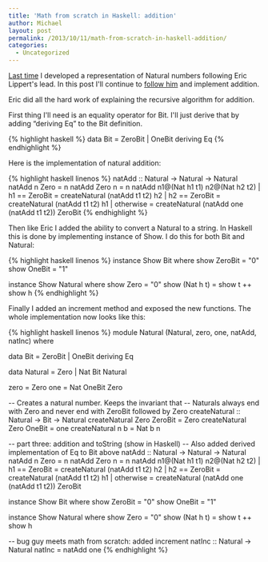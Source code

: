 ```yaml
---
title: 'Math from scratch in Haskell: addition'
author: Michael
layout: post
permalink: /2013/10/11/math-from-scratch-in-haskell-addition/
categories:
  - Uncategorized
---
```

[Last time][1] I developed a representation of Natural numbers following Eric Lippert's lead. In this post I'll continue to [follow him][2] and implement addition.

<!--more-->

Eric did all the hard work of explaining the recursive algorithm for addition. 

First thing I'll need is an equality operator for Bit. I'll just derive that by adding &#8220;deriving Eq&#8221; to the Bit definition.


{% highlight haskell %}
data Bit = ZeroBit | OneBit deriving Eq
{% endhighlight %}


Here is the implementation of natural addition:

{% highlight haskell linenos %}
natAdd :: Natural -> Natural -> Natural
natAdd n Zero = n
natAdd Zero n = n
natAdd n1@(Nat h1 t1) n2@(Nat h2 t2)
  | h1 == ZeroBit = createNatural (natAdd t1 t2) h2
  | h2 == ZeroBit = createNatural (natAdd t1 t2) h1
  | otherwise = createNatural (natAdd one (natAdd t1 t2)) ZeroBit
{% endhighlight %}


Then like Eric I added the ability to convert a Natural to a string. In Haskell this is done by implementing instance of Show. I do this for both Bit and Natural:

{% highlight haskell linenos %}
instance Show Bit where
  show ZeroBit = "0"
  show OneBit = "1"

instance Show Natural where
  show Zero = "0"
  show (Nat h t) = show t ++ show h
{% endhighlight %}

Finally I added an increment method and exposed the new functions. The whole implementation now looks like this:

{% highlight haskell linenos %}
module Natural (Natural, zero, one, natAdd, natInc) where

data Bit = ZeroBit | OneBit deriving Eq

data Natural = Zero | Nat Bit Natural

zero = Zero
one = Nat OneBit Zero

-- Creates a natural number. Keeps the invariant that
-- Naturals always end with Zero and never end with ZeroBit followed by Zero
createNatural :: Natural -> Bit -> Natural
createNatural Zero ZeroBit = Zero
createNatural Zero OneBit = one
createNatural n b = Nat b n


-- part three: addition and toString (show in Haskell)
-- Also added derived implementation of Eq to Bit above
natAdd :: Natural -> Natural -> Natural
natAdd n Zero = n
natAdd Zero n = n
natAdd n1@(Nat h1 t1) n2@(Nat h2 t2)
  | h1 == ZeroBit = createNatural (natAdd t1 t2) h2
  | h2 == ZeroBit = createNatural (natAdd t1 t2) h1
  | otherwise = createNatural (natAdd one (natAdd t1 t2)) ZeroBit

instance Show Bit where
  show ZeroBit = "0"
  show OneBit = "1"

instance Show Natural where
  show Zero = "0"
  show (Nat h t) = show t ++ show h

-- bug guy meets math from scratch: added increment
natInc :: Natural -> Natural
natInc = natAdd one
{% endhighlight %}

 [1]: http://loominate.net/2013/10/09/math-from-scratch-in-haskell-zero-and-one/ "Math from scratch in Haskell: zero and one"
 [2]: http://ericlippert.com/2013/09/23/math-from-scratch-part-three/
